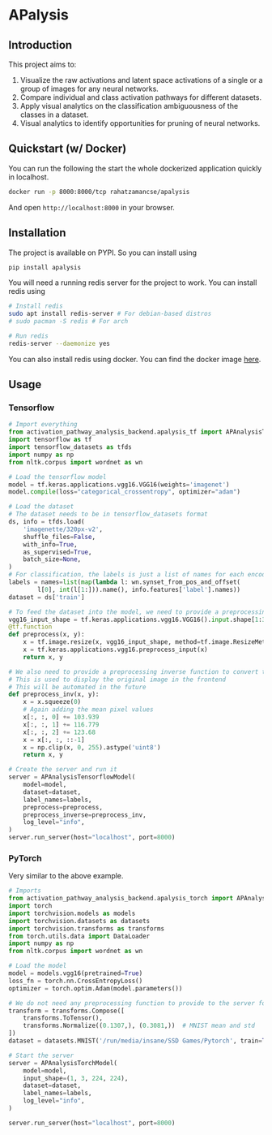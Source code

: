 # APalysis

## Introduction
This project aims to:

1. Visualize the raw activations and latent space activations of a single or a group of images for any neural networks.
2. Compare individual and class activation pathways for different datasets.
3. Apply visual analytics on the classification ambiguousness of the classes in a dataset.
4. Visual analytics to identify opportunities for pruning of neural networks.

## Quickstart (w/ Docker)

You can run the following the start the whole dockerized application quickly in localhost.

```bash
docker run -p 8000:8000/tcp rahatzamancse/apalysis
```

And open `http://localhost:8000` in your browser.

## Installation

The project is available on PYPI. So you can install using 

```bash
pip install apalysis
```

You will need a running redis server for the project to work. You can install redis using

```bash
# Install redis
sudo apt install redis-server # For debian-based distros
# sudo pacman -S redis # For arch

# Run redis
redis-server --daemonize yes
```

You can also install redis using docker. You can find the docker image [here](https://hub.docker.com/_/redis).

## Usage
### Tensorflow
```python
# Import everything
from activation_pathway_analysis_backend.apalysis_tf import APAnalysisTensorflowModel
import tensorflow as tf
import tensorflow_datasets as tfds
import numpy as np
from nltk.corpus import wordnet as wn

# Load the tensorflow model
model = tf.keras.applications.vgg16.VGG16(weights='imagenet')
model.compile(loss="categorical_crossentropy", optimizer="adam")

# Load the dataset
# The dataset needs to be in tensorflow_datasets format
ds, info = tfds.load(
    'imagenette/320px-v2',
    shuffle_files=False,
    with_info=True,
    as_supervised=True,
    batch_size=None,
)
# For classification, the labels is just a list of names for each encoded class
labels = names=list(map(lambda l: wn.synset_from_pos_and_offset(
        l[0], int(l[1:])).name(), info.features['label'].names))
dataset = ds['train']

# To feed the dataset into the model, we need to provide a preprocessing function
vgg16_input_shape = tf.keras.applications.vgg16.VGG16().input.shape[1:3].as_list()
@tf.function
def preprocess(x, y):
    x = tf.image.resize(x, vgg16_input_shape, method=tf.image.ResizeMethod.BILINEAR)
    x = tf.keras.applications.vgg16.preprocess_input(x)
    return x, y

# We also need to provide a preprocessing inverse function to convert the preprocessed image back to the original image
# This is used to display the original image in the frontend
# This will be automated in the future
def preprocess_inv(x, y):
    x = x.squeeze(0)
    # Again adding the mean pixel values
    x[:, :, 0] += 103.939
    x[:, :, 1] += 116.779
    x[:, :, 2] += 123.68
    x = x[:, :, ::-1]
    x = np.clip(x, 0, 255).astype('uint8')
    return x, y

# Create the server and run it
server = APAnalysisTensorflowModel(
    model=model,
    dataset=dataset,
    label_names=labels,
    preprocess=preprocess,
    preprocess_inverse=preprocess_inv,
    log_level="info",
)
server.run_server(host="localhost", port=8000)
```

### PyTorch
Very similar to the above example.
```python
# Imports
from activation_pathway_analysis_backend.apalysis_torch import APAnalysisTorchModel
import torch
import torchvision.models as models
import torchvision.datasets as datasets
import torchvision.transforms as transforms
from torch.utils.data import DataLoader
import numpy as np
from nltk.corpus import wordnet as wn

# Load the model
model = models.vgg16(pretrained=True)
loss_fn = torch.nn.CrossEntropyLoss()
optimizer = torch.optim.Adam(model.parameters())

# We do not need any preprocessing function to provide to the server for pytorch. we can provide it to the dataset instead.
transform = transforms.Compose([
    transforms.ToTensor(),
    transforms.Normalize((0.1307,), (0.3081,))  # MNIST mean and std
])
dataset = datasets.MNIST('/run/media/insane/SSD Games/Pytorch', train=True, download=True, transform=transform)

# Start the server
server = APAnalysisTorchModel(
    model=model,
    input_shape=(1, 3, 224, 224),
    dataset=dataset,
    label_names=labels,
    log_level="info",
)

server.run_server(host="localhost", port=8000)
```